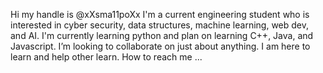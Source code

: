 Hi my handle is @xXsma11poXx
I'm a current engineering student who is interested in cyber security, data structures, machine learning, web dev, and AI.
I'm currently learning python and plan on learning C++, Java, and Javascript.
I’m looking to collaborate on just about anything.  I am here to learn and help other learn.
How to reach me ...<still figuring that out>

<!---
xXsma11poXx/xXsma11poXx is a ✨ special ✨ repository because its `README.md` (this file) appears on your GitHub profile.
You can click the Preview link to take a look at your changes.
--->
